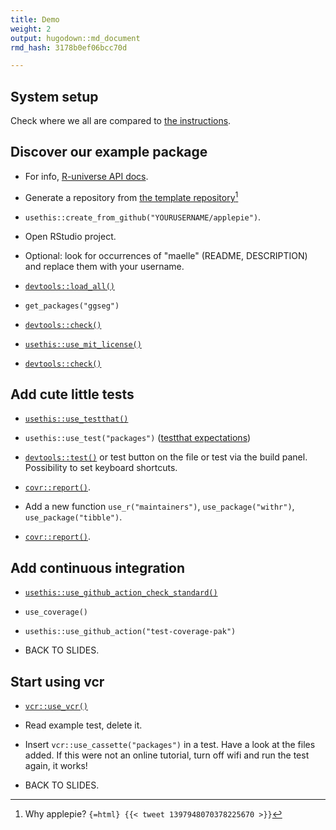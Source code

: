 ```yaml
---
title: Demo
weight: 2
output: hugodown::md_document
rmd_hash: 3178b0ef06bcc70d

---
```


## System setup

Check where we all are compared to [the instructions](/part-1/system-prep).

## Discover our example package

-   For info, [R-universe API docs](https://ggseg.r-universe.dev/ui#api).

-   Generate a repository from [the template repository](https://github.com/ropensci-training/applepie)[^1]

-   `usethis::create_from_github("YOURUSERNAME/applepie")`.

-   Open RStudio project.

-   Optional: look for occurrences of "maelle" (README, DESCRIPTION) and replace them with your username.

-   [`devtools::load_all()`](https://devtools.r-lib.org//reference/load_all.html)

-   `get_packages("ggseg")`

-   [`devtools::check()`](https://devtools.r-lib.org//reference/check.html)

-   [`usethis::use_mit_license()`](https://usethis.r-lib.org/reference/licenses.html)

-   [`devtools::check()`](https://devtools.r-lib.org//reference/check.html)

## Add cute little tests

-   [`usethis::use_testthat()`](https://usethis.r-lib.org/reference/use_testthat.html)

-   `usethis::use_test("packages")` ([testthat expectations](https://testthat.r-lib.org/reference/index.html))

-   [`devtools::test()`](https://devtools.r-lib.org//reference/test.html) or test button on the file or test via the build panel. Possibility to set keyboard shortcuts.

-   [`covr::report()`](http://covr.r-lib.org/reference/report.html).

-   Add a new function `use_r("maintainers")`, `use_package("withr")`, `use_package("tibble")`.

-   [`covr::report()`](http://covr.r-lib.org/reference/report.html).

## Add continuous integration

-   [`usethis::use_github_action_check_standard()`](https://usethis.r-lib.org/reference/use_github_action.html)

-   `use_coverage()`

-   `usethis::use_github_action("test-coverage-pak")`

-   BACK TO SLIDES.

## Start using vcr

-   [`vcr::use_vcr()`](https://docs.ropensci.org/vcr/reference/use_vcr.html)

-   Read example test, delete it.

-   Insert `vcr::use_cassette("packages")` in a test. Have a look at the files added. If this were not an online tutorial, turn off wifi and run the test again, it works!

-   BACK TO SLIDES.

[^1]: Why applepie? `{=html} {{< tweet 1397948070378225670 >}}`

